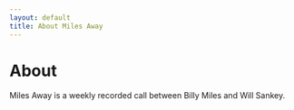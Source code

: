 ```yaml
---
layout: default
title: About Miles Away
---
```


<div class="post">
	<h1 class="pageTitle">About</h1>
	<p class="intro">Miles Away is a weekly recorded call between Billy Miles and Will Sankey.</p>
</div>
